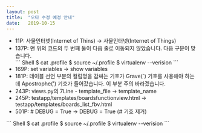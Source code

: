 ```yaml
---
layout: post
title:  "오타 수정 예정 안내"
date:   2019-10-15
---
```


<ul>
	<li>11P: 사물인터넷(Internet of Thins) → 사물인터넷(Internet of Things)</li>
	<li>137P: 맨 위의 코드의 두 번째 둘이 다음 줄로 이동되지 않았습니다. 다음 구문이 맞습니다.</li>
``` Shell
	$ cat .profile
	$ source ~/.profile
	$ virtualenv --verision
```
	<li>169P: set variables → show variables</li>
	<li>181P: 테이블 선언 부분의 컬럼명을 감싸는 기호가 Grave(`) 기호를 사용해야 하는데 Apostrophe(') 기호가 들어갔습니다. 이 부분 주의 바라겠습니다.</li>
	<li>243P: views.py의 7Line - template_file → template_name</li>
	<li>245P: testapp/templates/boardsfunctionview.html → testapp/templates/boards_list_fbv.html</li>
	<li>501P: # DEBUG = True → DEBUG = True (# 기호 제거)</li>
</ul>
``` Shell
	$ cat .profile
	$ source ~/.profile
	$ virtualenv --verision
```

